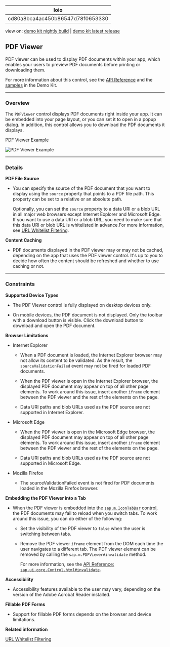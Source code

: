 <!-- loiocd80a8bca4ac450b86547d78f0653330 -->

| loio |
| -----|
| cd80a8bca4ac450b86547d78f0653330 |

<div id="loio">

view on: [demo kit nightly build](https://openui5nightly.hana.ondemand.com/#/topic/cd80a8bca4ac450b86547d78f0653330) | [demo kit latest release](https://openui5.hana.ondemand.com/#/topic/cd80a8bca4ac450b86547d78f0653330)</div>

## PDF Viewer

PDF viewer can be used to display PDF documents within your app, which enables your users to preview PDF documents before printing or downloading them.

For more information about this control, see the [API Reference](https://openui5.hana.ondemand.com/#docs/api/symbols/sap.m.PDFViewer.html) and the [samples](https://openui5.hana.ondemand.com/explored.html#/entity/sap.m.PDFViewer/samples) in the Demo Kit.

***

<a name="loiocd80a8bca4ac450b86547d78f0653330__section_eqr_vr3_yz"/>

### Overview

The `PDFViewer` control displays PDF documents right inside your app. It can be embedded into your page layout, or you can set it to open in a popup dialog. In addition, this control allows you to download the PDF documents it displays.

   
  
PDF Viewer Example<a name="loiocd80a8bca4ac450b86547d78f0653330__fig_epr_skx_31b"/>

 ![PDF Viewer Example](loioc4692b3bfc554c33ac2aa0af59b592db_LowRes.png "PDF Viewer Example") 

***

<a name="loiocd80a8bca4ac450b86547d78f0653330__section_xwt_xr3_yz"/>

### Details

**PDF File Source**

-   You can specify the source of the PDF document that you want to display using the `source` property that points to a PDF file path. This property can be set to a relative or an absolute path.

    Optionally, you can set the `source` property to a data URI or a blob URL in all major web browsers except Internet Explorer and Microsoft Edge. If you want to use a data URI or a blob URL, you need to make sure that this data URI or blob URL is whitelisted in advance.For more information, see [URL Whitelist Filtering](URL_Whitelist_Filtering_91f3768.md).


**Content Caching**

-   PDF documents displayed in the PDF viewer may or may not be cached, depending on the app that uses the PDF viewer control. It's up to you to decide how often the content should be refreshed and whether to use caching or not.


***

<a name="loiocd80a8bca4ac450b86547d78f0653330__section_j2j_csg_h1b"/>

### Constraints

**Supported Device Types**

-   The PDF Viewer control is fully displayed on desktop devices only.

-   On mobile devices, the PDF document is not displayed. Only the toolbar with a download button is visible. Click the download button to download and open the PDF document.


**Browser Limitations**

-   Internet Explorer

    -   When a PDF document is loaded, the Internet Explorer browser may not allow its content to be validated. As the result, the `sourceValidationFailed` event may not be fired for loaded PDF documents.

    -   When the PDF viewer is open in the Internet Explorer browser, the displayed PDF document may appear on top of all other page elements. To work around this issue, insert another `iframe` element between the PDF viewer and the rest of the elements on the page.

    -   Data URI paths and blob URLs used as the PDF source are not supported in Internet Explorer.

-   Microsoft Edge

    -   When the PDF viewer is open in the Microsoft Edge browser, the displayed PDF document may appear on top of all other page elements. To work around this issue, insert another `iframe` element between the PDF viewer and the rest of the elements on the page.

    -   Data URI paths and blob URLs used as the PDF source are not supported in Microsoft Edge.

-   Mozilla Firefox

    -   The sourceValidationFailed event is not fired for PDF documents loaded in the Mozilla Firefox browser.


**Embedding the PDF Viewer into a Tab**

-   When the PDF viewer is embedded into the [`sap.m.IconTabBar`](https://openui5.hana.ondemand.com/#docs/api/symbols/sap.m.IconTabBar) control, the PDF documents may fail to reload when you switch tabs. To work around this issue, you can do either of the following:

    -   Set the visibility of the PDF viewer to `false` when the user is switching between tabs.

    -   Remove the PDF viewer `iframe` element from the DOM each time the user navigates to a different tab. The PDF viewer element can be removed by calling the `sap.m.PDFViewer#invalidate` method.

        For more information, see the [API Reference: `sap.ui.core.Control.html#invalidate`](https://openui5.hana.ondemand.com/#/api/sap.m.PDFViewer/methods/invalidate).


**Accessibility**

-   Accessibility features available to the user may vary, depending on the version of the Adobe Acrobat Reader installed.


**Fillable PDF Forms**

-   Support for fillable PDF forms depends on the browser and device limitations.


**Related information**  


[URL Whitelist Filtering](URL_Whitelist_Filtering_91f3768.md)

